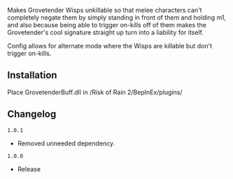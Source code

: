 Makes Grovetender Wisps unkillable so that melee characters can't completely negate them by simply standing in front of them and holding m1, and also because being able to trigger on-kills off of them makes the Grovetender's cool signature straight up turn into a liability for itself.

Config allows for alternate mode where the Wisps are killable but don't trigger on-kills.

## Installation

Place GrovetenderBuff.dll in /Risk of Rain 2/BepInEx/plugins/

## Changelog

`1.0.1`

- Removed unneeded dependency.

`1.0.0`

- Release
